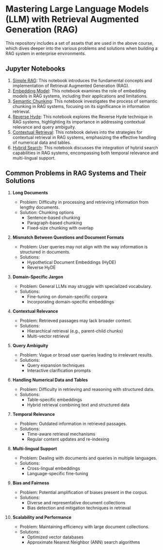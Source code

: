 # Mastering Large Language Models (LLM) with Retrieval Augmented Generation (RAG)

This repository includes a set of assets that are used in the above course, which dives
deeper into the various problems and solutions when building a RAG system in enterprise environments.

## Jupyter Notebooks

1. [Simple RAG](01_simple_rag.ipynb): This notebook introduces the fundamental concepts and implementation of Retrieval Augmented Generation (RAG).
2. [Embedding Model](02_embedding_model.ipynb): This notebook examines the role of embedding models in RAG systems, including their applications and limitations.
3. [Semantic Chunking](03_semantic_chunking.ipynb): This notebook investigates the process of semantic chunking in RAG systems, focusing on its significance in information retrieval.
4. [Reverse Hyde](04_reverse_hyde.ipynb): This notebook explores the Reverse Hyde technique in RAG systems, highlighting its importance in addressing contextual relevance and query ambiguity.
5. [Contextual Retrieval](05_contenxtual_retrieval.ipynb): This notebook delves into the strategies for contextual retrieval in RAG systems, emphasizing the effective handling of numerical data and tables.
6. [Hybrid Search](06_hybrid_search.ipynb): This notebook discusses the integration of hybrid search capabilities in RAG systems, encompassing both temporal relevance and multi-lingual support.


## Common Problems in RAG Systems and Their Solutions

1. **Long Documents**
   - Problem: Difficulty in processing and retrieving information from lengthy documents.
   - Solution: Chunking options
     - Sentence-based chunking
     - Paragraph-based chunking
     - Fixed-size chunking with overlap

2. **Mismatch Between Questions and Document Formats**
   - Problem: User queries may not align with the way information is structured in documents.
   - Solutions:
     - Hypothetical Document Embeddings (HyDE)
     - Reverse HyDE

3. **Domain-Specific Jargon**
   - Problem: General LLMs may struggle with specialized vocabulary.
   - Solutions:
     - Fine-tuning on domain-specific corpora
     - Incorporating domain-specific embeddings

4. **Contextual Relevance**
   - Problem: Retrieved passages may lack broader context.
   - Solutions:
     - Hierarchical retrieval (e.g., parent-child chunks)
     - Multi-vector retrieval

5. **Query Ambiguity**
   - Problem: Vague or broad user queries leading to irrelevant results.
   - Solutions:
     - Query expansion techniques
     - Interactive clarification prompts

6. **Handling Numerical Data and Tables**
   - Problem: Difficulty in retrieving and reasoning with structured data.
   - Solutions:
     - Table-specific embeddings
     - Hybrid retrieval combining text and structured data

7. **Temporal Relevance**
   - Problem: Outdated information in retrieved passages.
   - Solutions:
     - Time-aware retrieval mechanisms
     - Regular content updates and re-indexing

8. **Multi-lingual Support**
   - Problem: Dealing with documents and queries in multiple languages.
   - Solutions:
     - Cross-lingual embeddings
     - Language-specific fine-tuning

9. **Bias and Fairness**
   - Problem: Potential amplification of biases present in the corpus.
   - Solutions:
     - Diverse and representative document collections
     - Bias detection and mitigation techniques in retrieval

10. **Scalability and Performance**
    - Problem: Maintaining efficiency with large document collections.
    - Solutions:
      - Optimized vector databases
      - Approximate Nearest Neighbor (ANN) search algorithms

